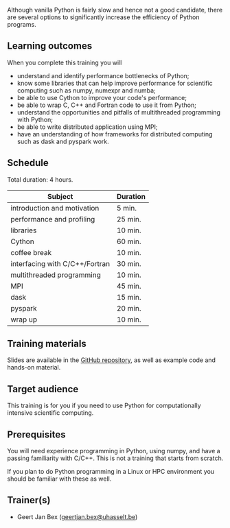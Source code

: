 Although vanilla Python is fairly slow and hence not a good candidate,
there are several options to significantly increase the efficiency of
Python programs.


## Learning outcomes

When you complete this training you will

  * understand and identify performance bottlenecks of Python;
  * know some libraries that can help improve performance for scientific
    computing such as numpy, numexpr and numba;
  * be able to use Cython to improve your code's performance;
  * be able to wrap C, C++ and Fortran code to use it from Python;
  * understand the opportunities and pitfalls of multithreaded
    programming with Python;
  * be able to write distributed application using MPI;
  * have an understanding of how frameworks for distributed
    computing such as dask and pyspark work.


## Schedule

Total duration: 4 hours.

  | Subject                                     | Duration |
  |---------------------------------------------|----------|
  | introduction and motivation                 |  5 min.  |
  | performance and profiling                   | 25 min.  |
  | libraries                                   | 10 min.  |
  | Cython                                      | 60 min.  |
  | coffee break                                | 10 min.  |
  | interfacing with C/C++/Fortran              | 30 min.  |
  | multithreaded programming                   | 10 min.  |
  | MPI                                         | 45 min.  |
  | dask                                        | 15 min.  |
  | pyspark                                     | 20 min.  |
  | wrap up                                     | 10 min.  |


## Training materials

Slides are available in the
 [GitHub repository](https://github.com/gjbex/Python-for-HPC),
as well as example code and hands-on material.


## Target audience

This training is for you if you need to use Python for computationally
intensive scientific computing.


## Prerequisites

You will need experience programming in Python, using numpy, and have a passing
familiarity with C/C++.  This is not a training that starts from scratch.

If you plan to do Python programming in a Linux or HPC environment you should
be familiar with these as well.


## Trainer(s)

  * Geert Jan Bex ([geertjan.bex@uhasselt.be](mailto:geertjan.bex@uhasselt.be))
